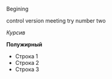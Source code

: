 Вegining

control version meeting
try number two

*Курсив*

**Полужирный**

* Строка 1
* Строка 2
* Строка 3
